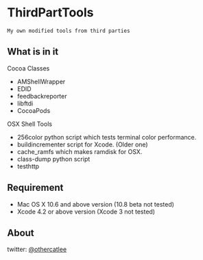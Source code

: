 ThirdPartTools
==============

	My own modified tools from third parties


## What is in it

Cocoa Classes

* AMShellWrapper
* EDID
* feedbackreporter
* libftdi
* CocoaPods

OSX Shell Tools

* 256color python script which tests terminal color performance.
* buildincrementer script for Xcode. (Older one)
* cache_ramfs which makes ramdisk for OSX.
* class-dump python script
* testhttp

## Requirement

* Mac OS X 10.6 and above version (10.8 beta not tested)
* Xcode 4.2 or above version (Xcode 3 not tested)

## About

twitter: [@othercatlee](twitter.com/#!/othercatlee)


